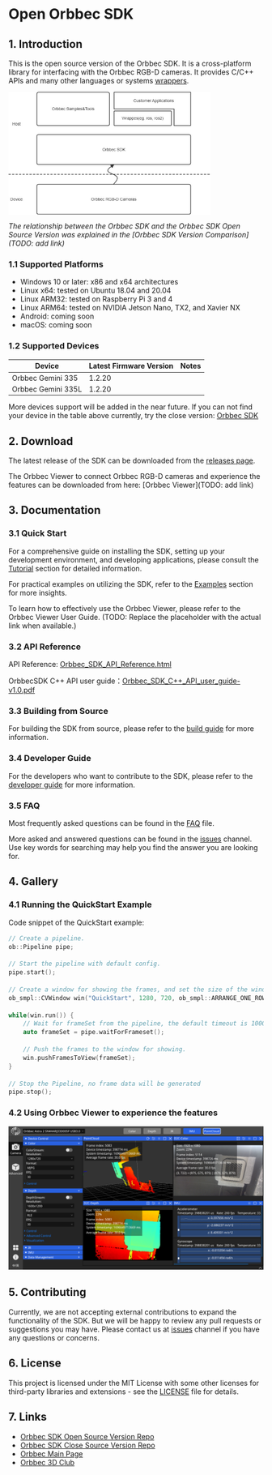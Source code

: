 # Open Orbbec SDK

## 1. Introduction

This is the open source version of the Orbbec SDK. It is a cross-platform library for interfacing with the Orbbec RGB-D cameras. It provides C/C++ APIs and many other languages or systems [wrappers](wrappers/readme.md).

<img src="docs/resource/Overview.jpg" width="400" align="center" />

*The relationship between the Orbbec SDK and the Orbbec SDK Open Source Version was explained in the [Orbbec SDK Version Comparison](TODO: add link)*

### 1.1 Supported Platforms

- Windows 10 or later: x86 and x64 architectures
- Linux x64: tested on Ubuntu 18.04 and 20.04
- Linux ARM32: tested on Raspberry Pi 3 and 4
- Linux ARM64: tested on NVIDIA Jetson Nano, TX2, and Xavier NX
- Android: coming soon
- macOS: coming soon

### 1.2 Supported Devices

| Device             | Latest Firmware Version | Notes |
| ------------------ | ----------------------- | ----- |
| Orbbec Gemini 335  | 1.2.20                  |       |
| Orbbec Gemini 335L | 1.2.20                  |       |

More devices support will be added in the near future. If you can not find your device in the table above currently, try the close version: [Orbbec SDK](https://github.com/orbbec/OrbbecSDK)

## 2. Download

The latest release of the SDK can be downloaded from the [releases page](https://github.com/orbbec/OpenOrbbecSDK/releases).

The Orbbec Viewer to connect Orbbec RGB-D cameras and experience the features can be downloaded from here: [Orbbec Viewer](TODO: add link)

## 3. Documentation

### 3.1 Quick Start

For a comprehensive guide on installing the SDK, setting up your development environment, and developing applications, please consult the [Tutorial](docs/tutorial/README.md) section for detailed information.

For practical examples on utilizing the SDK, refer to the [Examples](examples/README.md) section for more insights.

To learn how to effectively use the Orbbec Viewer, please refer to the Orbbec Viewer User Guide. (TODO: Replace the placeholder with the actual link when available.)

### 3.2 API Reference
API Reference: [Orbbec_SDK_API_Reference.html](https://orbbec.github.io/OrbbecSDK/doc/api/English/index.html)

OrbbecSDK C++ API user guide：[Orbbec_SDK_C++_API_user_guide-v1.0.pdf](https://orbbec.github.io/OrbbecSDK/doc/tutorial/English/OrbbecSDK_C++_API_user_guide-v1.0.pdf)

### 3.3 Building from Source
For building the SDK from source, please refer to the [build guide](docs/build/README.md) for more information.

### 3.4 Developer Guide
For the developers who want to contribute to the SDK, please refer to the [developer guide](docs/developer/README.md) for more information.

### 3.5 FAQ
Most frequently asked questions can be found in the [FAQ](docs/FAQ.md) file.

More asked and answered questions can be found in the [issues](https://github.com/orbbec/OpenOrbbecSDK/issues) channel. Use key words for searching may help you find the answer you are looking for.

## 4. Gallery

### 4.1 Running the QuickStart Example
Code snippet of the QuickStart example:
```c++
// Create a pipeline.
ob::Pipeline pipe;

// Start the pipeline with default config.
pipe.start();

// Create a window for showing the frames, and set the size of the window.
ob_smpl::CVWindow win("QuickStart", 1280, 720, ob_smpl::ARRANGE_ONE_ROW);

while(win.run()) {
    // Wait for frameSet from the pipeline, the default timeout is 1000ms.
    auto frameSet = pipe.waitForFrameset();

    // Push the frames to the window for showing.
    win.pushFramesToView(frameSet);
}

// Stop the Pipeline, no frame data will be generated
pipe.stop();
```

### 4.2 Using Orbbec Viewer to experience the features
![Orbbec Viewer](docs/resource/OrbbecViewer.png)

## 5. Contributing
Currently, we are not accepting external contributions to expand the functionality of the SDK. But we will be happy to review any pull requests or suggestions you may have.
Please contact us at [issues](https://github.com/orbbec/OpenOrbbecSDK/issues) channel if you have any questions or concerns.

## 6. License
This project is licensed under the MIT License with some other licenses for third-party libraries and extensions - see the [LICENSE](LICENSE.txt) file for details.

## 7. Links
* [Orbbec SDK Open Source Version Repo](https://github.com/orbbec/OpenOrbbecSDK)
* [Orbbec SDK Close Source Version Repo](https://github.com/orbbec/OrbbecSDK)
* [Orbbec Main Page](https://www.orbbec.com/)
* [Orbbec 3D Club](https://3dclub.orbbec3d.com)